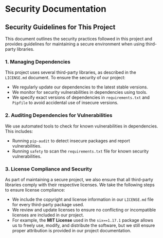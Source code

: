 # Security Documentation

## Security Guidelines for This Project

This document outlines the security practices followed in this project and provides guidelines for maintaining a secure environment when using third-party libraries.

### 1. **Managing Dependencies**

This project uses several third-party libraries, as described in the `LICENSE.md` document. To ensure the security of our project:
- We regularly update our dependencies to the latest stable versions.
- We monitor for security vulnerabilities in dependencies using tools.
- We specify exact versions of dependencies in `requirements.txt` and `Pipfile` to avoid accidental use of insecure versions.

### 2. **Auditing Dependencies for Vulnerabilities**

We use automated tools to check for known vulnerabilities in dependencies. This includes:
- Running `pip-audit` to detect insecure packages and report vulnerabilities.
- Running `safety` to scan the `requirements.txt` file for known security vulnerabilities.

### 3. **License Compliance and Security**

As part of maintaining a secure project, we also ensure that all third-party libraries comply with their respective licenses. We take the following steps to ensure license compliance:
- We include the copyright and license information in our `LICENSE.md` file for every third-party package used.
- We review and update licenses to ensure no conflicting or incompatible licenses are included in our project.
- For example, the **MIT License** used in the `six==1.17.1` package allows us to freely use, modify, and distribute the software, but we still ensure proper attribution is provided in our project documentation.


